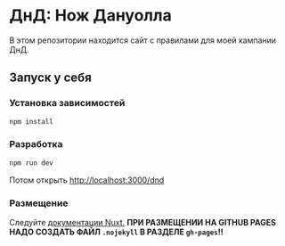 # ДнД: Нож Дануолла

В этом репозитории находится сайт с правилами для моей кампании ДнД.

## Запуск у себя

### Установка зависимостей

```bash
npm install
```

### Разработка

```bash
npm run dev
```

Потом открыть [http://localhost:3000/dnd](http://localhost:3000)

### Размещение

Следуйте [документации Nuxt.](https://nuxt.com/docs/getting-started/deployment)
**ПРИ РАЗМЕЩЕНИИ НА GITHUB PAGES НАДО СОЗДАТЬ ФАЙЛ `.nojekyll` В РАЗДЕЛЕ `gh-pages`!!**
